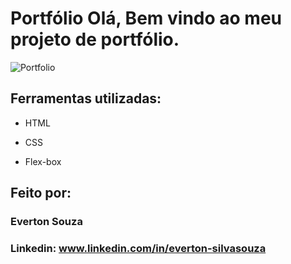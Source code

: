 # Portfólio Olá, Bem vindo ao meu projeto de portfólio.

![Portfolio](https://drive.google.com/file/d/1ymhE8ZBMUGu-bOQDEgtrXOg-XvdzQ3mL/view?usp=sharing)

## Ferramentas utilizadas:

* HTML

* CSS

* Flex-box

## Feito por:

### Everton Souza

### Linkedin: www.linkedin.com/in/everton-silvasouza
